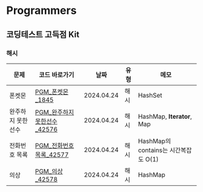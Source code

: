 # Programmers
## 코딩테스트 고득점 Kit
### 해시
| 문제         | 코드 바로가기                           | 날짜         | 유형 | 메모                            |
|------------|-----------------------------------|------------|----|-------------------------------|
| 폰켓몬        | [PGM_폰켓몬_1845](PGM_폰켓몬_1845.java) | 2024.04.24 | 해시 | HashSet                       |
| 완주하지 못한 선수 | [PGM_완주하지못한선수_42576](PGM_완주하지못한선수_42576.java) | 2024.04.24 | 해시 | HashMap, **Iterator**, Map    |
| 전화번호 목록    | [PGM_전화번호목록_42577](PGM_전화번호목록_42577.java) | 2024.04.24 | 해시 | HashMap의 contains는 시간복잡도 O(1) |
| 의상         | [PGM_의상_42578](PGM_의상_42578.java) | 2024.04.24 | 해시 | HashMap |
